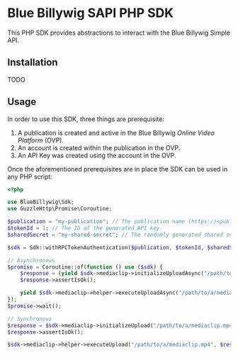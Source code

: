 # Blue Billywig SAPI PHP SDK

This PHP SDK provides abstractions to interact with the Blue Billywig Simple API.

## Installation

TODO

## Usage

In order to use this SDK, three things are prerequisite:

1. A publication is created and active in the Blue Billywig _Online Video Platform_ (OVP).
2. An account is created within the publication in the OVP.
3. An API Key was created using the account in the OVP.

Once the aforementioned prerequisites are in place the SDK can be used in any PHP script:

```php
<?php

use BlueBillywig\Sdk;
use GuzzleHttp\Promise\Coroutine;

$publication = "my-publication"; // The publication name (https://<publication name>.bbvms.com) in which the account and API key were created.
$tokenId = 1; // The ID of the generated API key.
$sharedSecret = "my-shared-secret"; // The randomly generated shared secret.

$sdk = Sdk::withRPCTokenAuthentication($publication, $tokenId, $sharedSecret);

// Asynchronous
$promise = Coroutine::of(function () use ($sdk) {
    $response = (yield $sdk->mediaclip->initializeUploadAsync("/path/to/a/mediaclip.mp4"));
    $response->assertIsOk();

    yield $sdk->mediaclip->helper->executeUploadAsync("/path/to/a/mediaclip.mp4", $response->getJson());
});
$promise->wait();

// Synchronous
$response = $sdk->mediaclip->initializeUpload("/path/to/a/mediaclip.mp4");
$response->assertIsOk();

$sdk->mediaclip->helper->executeUpload("/path/to/a/mediaclip.mp4", $response->getJson());
```
